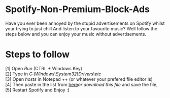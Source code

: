 # Spotify-Non-Premium-Block-Ads
Have you ever been annoyed by the stupid advertisements on Spotify whilst your trying to just chill
And listen to your favourite music? Well follow the steps below and you can enjoy your music without advertisements.



# Steps to follow
[1] Open _Run_ (CTRL + Windows Key)<br>
[2] Type in _C:\Windows\System32\Drivers\etc_<br>
[3] Open _hosts_ in Notepad ++ (or whatever your prefered file editor is)<br>
[4] Then paste in the list from [here]()_or download this file_ and save the file,<br>
[5] Restart Spotify and Enjoy :)<br>




